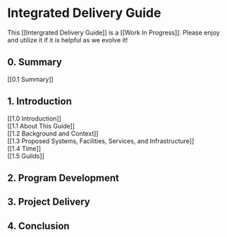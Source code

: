 # Integrated Delivery Guide
This [[Intergrated Delivery Guide]] is a [[Work In Progress]]. Please enjoy and utilize it if it is helpful as we evolve it! 

## 0. Summary
[[0.1 Summary]]

## 1. Introduction
[[1.0 Introduction]]  
[[1.1 About This Guide]]  
[[1.2 Background and Context]]  
[[1.3 Proposed Systems, Facilities, Services, and Infrastructure]]  
[[1.4 Time]]  
[[1.5 Guilds]]  

## 2. Program Development

## 3. Project Delivery

## 4. Conclusion


